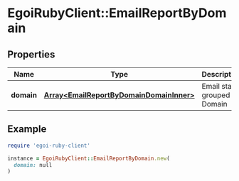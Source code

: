 # EgoiRubyClient::EmailReportByDomain

## Properties

| Name | Type | Description | Notes |
| ---- | ---- | ----------- | ----- |
| **domain** | [**Array&lt;EmailReportByDomainDomainInner&gt;**](EmailReportByDomainDomainInner.md) | Email stats grouped by Domain | [optional] |

## Example

```ruby
require 'egoi-ruby-client'

instance = EgoiRubyClient::EmailReportByDomain.new(
  domain: null
)
```

